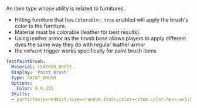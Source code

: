 An item type whose utility is related to furnitures.

- Hitting furniture that has `Colorable: true` enabled will apply the brush's color to the furniture.
- Material must be colorable (leather for best results).
- Using leather armor as the brush base allows players to apply different dyes the same way they do with regular leather armor
- the `onPaint` trigger works specifically for paint brush items

```yaml
TestPaintBrush:
  Material: LEATHER_BOOTS
  Display: 'Paint Brush'
  Type: PAINT_BRUSH
  Options:
    Color: 0,0,255
  Skills:
  - particles{p=reddust;size=<random.1to5>;color=<item.color.hex>;a=5;hS=0.5;vS=0.5} @origin ~onPaint
```
